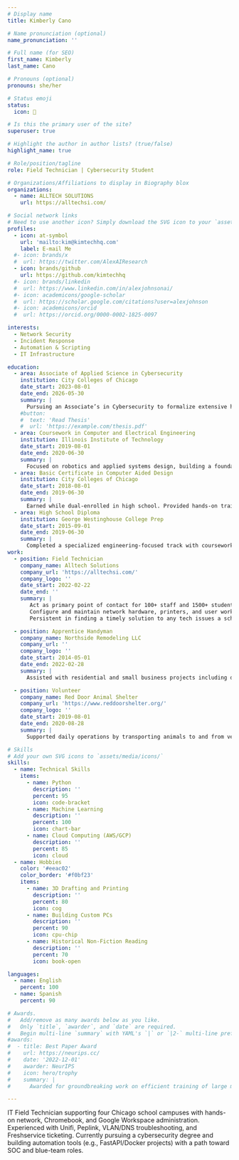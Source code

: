 ```yaml
---
# Display name
title: Kimberly Cano

# Name pronunciation (optional)
name_pronunciation: ''

# Full name (for SEO)
first_name: Kimberly
last_name: Cano

# Pronouns (optional)
pronouns: she/her

# Status emoji
status:
  icon: 🚀

# Is this the primary user of the site?
superuser: true

# Highlight the author in author lists? (true/false)
highlight_name: true

# Role/position/tagline
role: Field Technician | Cybersecurity Student

# Organizations/Affiliations to display in Biography blox
organizations:
  - name: ALLTECH SOLUTIONS
    url: https://alltechsi.com/

# Social network links
# Need to use another icon? Simply download the SVG icon to your `assets/media/icons/` folder.
profiles:
  - icon: at-symbol
    url: 'mailto:kim@kimtechhq.com'
    label: E-mail Me
  #- icon: brands/x
  #  url: https://twitter.com/AlexAIResearch
  - icon: brands/github
    url: https://github.com/kimtechhq
  #- icon: brands/linkedin
  #  url: https://www.linkedin.com/in/alexjohnsonai/
  #- icon: academicons/google-scholar
  #  url: https://scholar.google.com/citations?user=alexjohnson
  #- icon: academicons/orcid
  #  url: https://orcid.org/0000-0002-1825-0097

interests:
  - Network Security
  - Incident Response
  - Automation & Scripting
  - IT Infrastructure

education:
  - area: Associate of Applied Science in Cybersecurity
    institution: City Colleges of Chicago
    date_start: 2023-08-01
    date_end: 2026-05-30
    summary: |
      Pursuing an Associate’s in Cybersecurity to formalize extensive hands-on IT and cybersecurity experience. The program provides structured academic grounding, reinforces theoretical knowledge, and complements real-world expertise. This credential strengthens qualifications for advanced certifications, degree pathways, and long-term career progression in cybersecurity.
    #button:
    #  text: 'Read Thesis'
    #  url: 'https://example.com/thesis.pdf'
  - area: Coursework in Computer and Electrical Engineering
    institution: Illinois Institute of Technology
    date_start: 2019-08-01
    date_end: 2020-06-30
    summary: |
      Focused on robotics and applied systems design, building a foundation in automation, embedded systems, and engineering problem-solving.
  - area: Basic Certificate in Computer Aided Design
    institution: City Colleges of Chicago
    date_start: 2018-08-01
    date_end: 2019-06-30
    summary: |
      Earned while dual-enrolled in high school. Provided hands-on training in CAD software, technical drawing, and design fundamentals, establishing an early foundation in applied technology and engineering concepts.
  - area: High School Diploma
    institution: George Westinghouse College Prep
    date_start: 2015-09-01
    date_end: 2019-06-30
    summary: |
      Completed a specialized engineering-focused track with coursework in applied engineering, physics, chemistry, environmental science, and advanced mathematics. Pursued science and technology subjects out of personal passion, establishing an early foundation that carried into later college studies in cybersecurity, computer engineering, and CAD design.
work:
  - position: Field Technician
    company_name: Alltech Solutions
    company_url: 'https://alltechsi.com/'
    company_logo: ''
    date_start: 2022-02-22
    date_end: ''
    summary: |
       Act as primary point of contact for 100+ staff and 1500+ students on all technology issues.
       Configure and maintain network hardware, printers, and user workstations.
       Persistent in finding a timely solution to any tech issues a school may face.

  - position: Apprentice Handyman
    company_name: Northside Remodeling LLC
    company_url: ''
    company_logo: ''
    date_start: 2014-05-01
    date_end: 2022-02-28
    summary: |
      Assisted with residential and small business projects including drywalling, painting, basic electrical and plumbing, sales interactions, and small-scale network installations. Built practical technical skills while developing problem-solving ability and customer-facing experience.

  - position: Volunteer
    company_name: Red Door Animal Shelter
    company_url: 'https://www.reddoorshelter.org/'
    company_logo: ''
    date_start: 2019-08-01
    date_end: 2020-08-28
    summary: |
      Supported daily operations by transporting animals to and from veterinary appointments and maintaining clean, safe enclosures

# Skills
# Add your own SVG icons to `assets/media/icons/`
skills:
  - name: Technical Skills
    items:
      - name: Python
        description: ''
        percent: 95
        icon: code-bracket
      - name: Machine Learning
        description: ''
        percent: 100
        icon: chart-bar
      - name: Cloud Computing (AWS/GCP)
        description: ''
        percent: 85
        icon: cloud
  - name: Hobbies
    color: '#eeac02'
    color_border: '#f0bf23'
    items:
      - name: 3D Drafting and Printing
        description: ''
        percent: 80
        icon: cog
      - name: Building Custom PCs
        description: ''
        percent: 90
        icon: cpu-chip
      - name: Historical Non-Fiction Reading
        description: ''
        percent: 70
        icon: book-open

languages:
  - name: English
    percent: 100
  - name: Spanish
    percent: 90

# Awards.
#   Add/remove as many awards below as you like.
#   Only `title`, `awarder`, and `date` are required.
#   Begin multi-line `summary` with YAML's `|` or `|2-` multi-line prefix and indent 2 spaces below.
#awards:
#  - title: Best Paper Award
#    url: https://neurips.cc/
#    date: '2022-12-01'
#    awarder: NeurIPS
#    icon: hero/trophy
#    summary: |
#      Awarded for groundbreaking work on efficient training of large models.

---
```


IT Field Technician supporting four Chicago school campuses with hands-on network, Chromebook, and Google Workspace administration. Experienced with Unifi, Peplink, VLAN/DNS troubleshooting, and Freshservice ticketing. Currently pursuing a cybersecurity degree and building automation tools (e.g., FastAPI/Docker projects) with a path toward SOC and blue-team roles.
